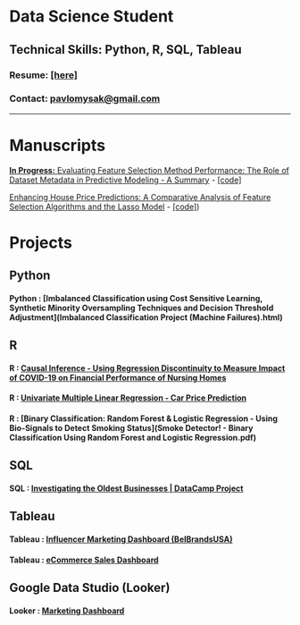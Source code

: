 # Data Science Student

## Technical Skills: Python, R, SQL, Tableau   


### Resume: [[here]](Resume-PavloMysak-Oct.23.24.pdf)
### Contact: pavlomysak@gmail.com

-----

# Manuscripts  


[**In Progress:** Evaluating Feature Selection Method Performance: The Role of Dataset Metadata in Predictive Modeling - A Summary](Feature_Selection_Summary.pdf) - [[code]](https://github.com/pavlomysak/pavlomysak.github.io/blob/main/FeatureSelection.py)


[Enhancing House Price Predictions: A Comparative Analysis of Feature Selection Algorithms and the Lasso Model](EnhancingHousePricePredictions.pdf) - [[code]](https://github.com/pavlomysak/pavlomysak.github.io/blob/main/pilot_project.py))


# Projects

## Python
#### Python : [Imbalanced Classification using Cost Sensitive Learning, Synthetic Minority Oversampling Techniques and Decision Threshold Adjustment](Imbalanced Classification Project (Machine Failures).html)

## R  
#### R : [Causal Inference - Using Regression Discontinuity to Measure Impact of COVID-19 on Financial Performance of Nursing Homes](BAC_Presentation.pdf)
#### R : [Univariate Multiple Linear Regression - Car Price Prediction](Multi-Linear-Reg-Car-Proj.pdf)
#### R : [Binary Classification: Random Forest & Logistic Regression - Using Bio-Signals to Detect Smoking Status](Smoke Detector! - Binary Classification Using Random Forest and Logistic Regression.pdf)

## SQL
#### SQL : [Investigating the Oldest Businesses | DataCamp Project](DataCamp_OldestBusiness.html)

## Tableau  
#### Tableau : [Influencer Marketing Dashboard (BelBrandsUSA)](https://public.tableau.com/views/BelBrandsDashboard-FAKE-DATA/Dashboard1?:language=en-US&publish=yes&:display_count=n&:origin=viz_share_link)
#### Tableau : [eCommerce Sales Dashboard](https://public.tableau.com/views/eCommerceMockDashboard/Dashboard2?:language=en-US&:display_count=n&:origin=viz_share_link)

## Google Data Studio (Looker)  
#### Looker : [Marketing Dashboard](https://lookerstudio.google.com/reporting/96cfa7c6-17e4-42d7-b87c-71b1a6b131ce)



